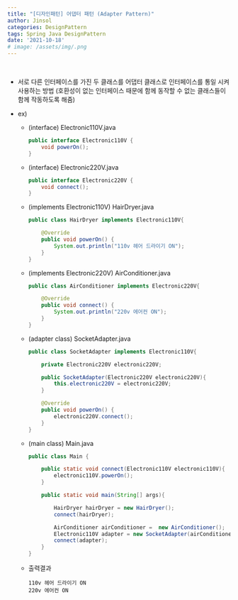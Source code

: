 ```yaml
---
title: "[디자인패턴] 어댑터 패턴 (Adapter Pattern)"
author: Jinsol
categories: DesignPattern
tags: Spring Java DesignPattern
date: '2021-10-18'
# image: /assets/img/.png
---
```


<br>

- 서로 다른 인터페이스를 가진 두 클래스를 어댑터 클래스로 인터페이스를 통일 시켜 사용하는 방법 (호환성이 없는 인터페이스 때문에 함께 동작할 수 없는 클래스들이 함께 작동하도록 해줌)

- ex)

    - (interface) Electronic110V.java

        ```java
        public interface Electronic110V {
            void powerOn();
        }
        ```

    - (interface) Electronic220V.java

        ```java
        public interface Electronic220V {
            void connect();
        }
        ```

    - (implements Electronic110V) HairDryer.java

        ```java
        public class HairDryer implements Electronic110V{

            @Override
            public void powerOn() {
                System.out.println("110v 헤어 드라이기 ON");
            }
        }
        ```

    - (implements Electronic220V) AirConditioner.java

        ```java
        public class AirConditioner implements Electronic220V{

            @Override
            public void connect() {
                System.out.println("220v 에어컨 ON");
            }
        }
        ```

    - (adapter class) SocketAdapter.java

        ```java
        public class SocketAdapter implements Electronic110V{

            private Electronic220V electronic220V;

            public SocketAdapter(Electronic220V electronic220V){
                this.electronic220V = electronic220V;
            }

            @Override
            public void powerOn() {
                electronic220V.connect();
            }
        }
        ```

    - (main class) Main.java

        ```java
        public class Main {

            public static void connect(Electronic110V electronic110V){
                electronic110V.powerOn();
            }

            public static void main(String[] args){

                HairDryer hairDryer = new HairDryer();
                connect(hairDryer);

                AirConditioner airConditioner =  new AirConditioner();
                Electronic110V adapter = new SocketAdapter(airConditioner);
                connect(adapter);
            }
        }
        ```

    - 출력결과

        ```
        110v 헤어 드라이기 ON
        220v 에어컨 ON
        ```
